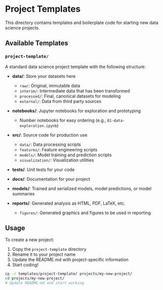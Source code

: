 # Project Templates

This directory contains templates and boilerplate code for starting new data science projects.

## Available Templates

### `project-template/`
A standard data science project template with the following structure:

- **data/**: Store your datasets here
  - `raw/`: Original, immutable data
  - `interim/`: Intermediate data that has been transformed
  - `processed/`: Final, canonical datasets for modeling
  - `external/`: Data from third party sources

- **notebooks/**: Jupyter notebooks for exploration and prototyping
  - Number notebooks for easy ordering (e.g., `01-data-exploration.ipynb`)

- **src/**: Source code for production use
  - `data/`: Data processing scripts
  - `features/`: Feature engineering scripts
  - `models/`: Model training and prediction scripts
  - `visualization/`: Visualization utilities

- **tests/**: Unit tests for your code

- **docs/**: Documentation for your project

- **models/**: Trained and serialized models, model predictions, or model summaries

- **reports/**: Generated analysis as HTML, PDF, LaTeX, etc.
  - `figures/`: Generated graphics and figures to be used in reporting

## Usage

To create a new project:

1. Copy the `project-template` directory
2. Rename it to your project name
3. Update the README.md with project-specific information
4. Start coding!

```bash
cp -r templates/project-template/ projects/my-new-project/
cd projects/my-new-project/
# Update README.md and start working
```